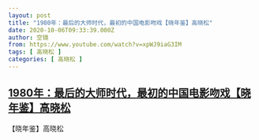 ```yaml
---
layout: post
title: "1980年：最后的大师时代，最初的中国电影吻戏【晓年鉴】高晓松"
date: 2020-10-06T09:33:39.000Z
author: 空镜
from: https://www.youtube.com/watch?v=xpWJ9iaG3IM
tags: [ 高晓松 ]
categories: [ 高晓松 ]
---
```

<!--1601976819000-->
[1980年：最后的大师时代，最初的中国电影吻戏【晓年鉴】高晓松](https://www.youtube.com/watch?v=xpWJ9iaG3IM)
------

<div>
【晓年鉴】高晓松
</div>
